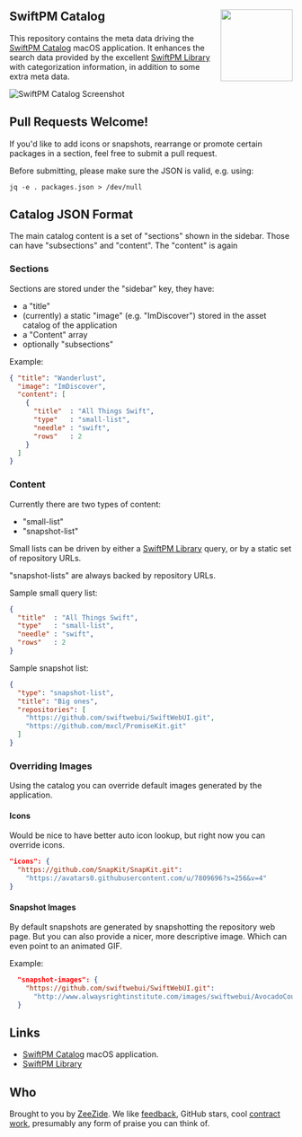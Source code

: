 <h2>SwiftPM Catalog
  <img src="https://zeezide.com/img/swiftpmcatalog/Icon512.png"
       align="right" width="128" height="128" />
</h2>

This repository contains the meta data driving the
[SwiftPM Catalog](https://zeezide.com/en/products/swiftpmcatalog/index.html)
macOS application.
It enhances the search data provided by the
excellent
[SwiftPM Library](https://github.com/daveverwer/SwiftPMLibrary)
with categorization information, in addition to some extra meta data.

![SwiftPM Catalog Screenshot](https://zeezide.com/img/swiftpmcatalog/light/search-swift.png)


## Pull Requests Welcome!

If you'd like to add icons or snapshots, rearrange or promote
certain packages in a section, feel free to submit a pull request.

Before submitting, please make sure the JSON is valid, e.g. using:
```shell
jq -e . packages.json > /dev/null
```

## Catalog JSON Format

The main catalog content is a set of "sections" shown in the sidebar.
Those can have "subsections" and "content". 
The "content" is again 

### Sections

Sections are stored under the "sidebar" key, they have:

- a "title"
- (currently) a static "image" (e.g. "ImDiscover") stored in the asset catalog 
  of the application
- a "Content" array
- optionally "subsections"

Example:
```json
{ "title": "Wanderlust",
  "image": "ImDiscover",
  "content": [
    {
      "title"  : "All Things Swift",
      "type"   : "small-list",
      "needle" : "swift",
      "rows"   : 2
    }
  ]
}
```

### Content

Currently there are two types of content:

- "small-list"
- "snapshot-list"

Small lists can be driven by either a 
[SwiftPM Library](https://github.com/daveverwer/SwiftPMLibrary)
query,
or by a static set of repository URLs.

"snapshot-lists" are always backed by repository URLs.

Sample small query list:
```json
{
  "title"  : "All Things Swift",
  "type"   : "small-list",
  "needle" : "swift",
  "rows"   : 2
}
```

Sample snapshot list:
```json
{
  "type": "snapshot-list",
  "title": "Big ones",
  "repositories": [
    "https://github.com/swiftwebui/SwiftWebUI.git",
    "https://github.com/mxcl/PromiseKit.git"
  ]
}
```


### Overriding Images

Using the catalog you can override default images generated by the application.

#### Icons

Would be nice to have better auto icon lookup, but right now you can override
icons.

```json
"icons": {
  "https://github.com/SnapKit/SnapKit.git": 
    "https://avatars0.githubusercontent.com/u/7809696?s=256&v=4"
}
```

#### Snapshot Images

By default snapshots are generated by snapshotting the repository web page.
But you can also provide a nicer, more descriptive image. Which can even
point to an animated GIF.

Example:
```json
  "snapshot-images": {
    "https://github.com/swiftwebui/SwiftWebUI.git": 
      "http://www.alwaysrightinstitute.com/images/swiftwebui/AvocadoCounter/AvocadoCounter.gif"
  }
```


## Links

- [SwiftPM Catalog](https://zeezide.com/en/products/swiftpmcatalog/index.html) 
  macOS application.
- [SwiftPM Library](https://github.com/daveverwer/SwiftPMLibrary)

## Who

Brought to you by [ZeeZide](http://zeezide.de).
We like
[feedback](https://twitter.com/ziezeit),
GitHub stars,
cool [contract work](http://zeezide.com/en/services/services.html),
presumably any form of praise you can think of.
